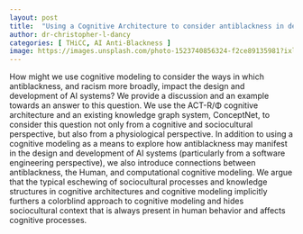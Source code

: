 ```yaml
---
layout: post
title:  "Using a Cognitive Architecture to consider antiblackness in design and development of AI systems"
author: dr-christopher-l-dancy
categories: [ THiCC, AI Anti-Blackness ]
image: https://images.unsplash.com/photo-1523740856324-f2ce89135981?ixlib=rb-1.2.1&auto=format&fit=crop&w=798&q=80
---
```

How might we use cognitive modeling to consider the ways in which antiblackness, and racism more broadly, impact the design and development of AI systems? We provide a discussion and an example towards an answer to this question. We use the ACT-R/Φ cognitive architecture and an existing knowledge graph system, ConceptNet, to consider this question not only from a cognitive and sociocultural perspective, but also from a physiological perspective. In addition to using a cognitive modeling as a means to explore how antiblackness may manifest in the design and development of AI systems (particularly from a software engineering perspective), we also introduce connections between antiblackness, the Human, and computational cognitive modeling. We argue that the typical eschewing of sociocultural processes and knowledge structures in cognitive architectures and cognitive modeling implicitly furthers a colorblind approach to cognitive modeling and hides sociocultural context that is always present in human behavior and affects cognitive processes.

[publication link]: https://iccm-conference.neocities.org/2022/papers/832.pdf